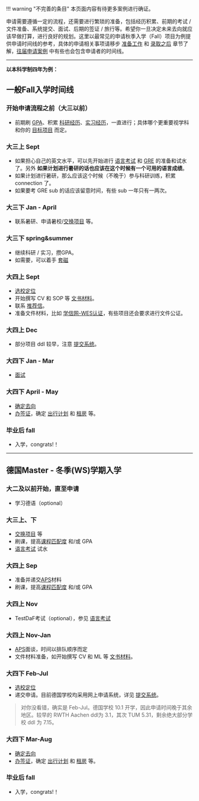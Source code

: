 !!! warning "不完善的条目"
    本页面内容有待更多案例进行确证。

申请需要遵循一定的流程，还需要进行繁琐的准备，包括经历积累、前期的考试 / 文件准备、系统提交、面试、后期的签证 / 旅行等。希望你一旦决定未来去向就应该早做打算，进行良好的规划。这里以最常见的申请秋季入学（Fall）项目为例提供申请时间线的参考，具体的申请相关事项请移步 [准备工作](../../prepare/) 和 [录取之后](../../afterad) 章节了解，[往届申请案例](../../cases) 中有些也会包含申请者的时间线。

------

**以本科学制四年为例：**

## 一般Fall入学时间线

### 开始申请流程之前（大三以前）
- 前期刷 [GPA](../../prepare/exam/#gpa)、积累 [科研经历](../../prepare/experience/research)、[实习经历](../../prepare/experience/intern)，一直进行；具体哪个更重要视学科和你的 [目标项目](../master_phd/) 而定。

### 大三上 Sept
- 如果担心自己的英文水平，可以先开始进行 [语言考试](../../prepare/exam/#21) 和 [GRE](../../prepare/exam/#22-gregmat) 的准备和试水了。另外 **如果计划进行暑研的话也应该在这个时候有一个可用的语言成绩**。
- 如果计划进行暑研，那么应该这个时候（不晚于）参与科研训练，积累 connection 了。
- 如果要考 GRE sub 的话应该留意时间，有些 sub 一年只有一两次。

### 大三下 Jan - April
- 联系暑研、申请暑校/[交换项目](../../prepare/experience/exchange/) 等。

### 大三下 spring&summer
- 继续科研 / 实习，攒GPA。
- 如需要，可以着手 [套磁](../../prepare/selection/touch/)

### 大四上 Sept
- [选校定位](../../prepare/selection/)
- 开始撰写 CV 和 SOP 等 [文书材料](../../prepare/material/)。
- 联系 [推荐信](../../prepare/rl/)。
- 准备文件材料，比如 [学信网-WES认证](../../prepare/ehlp/chsi)，有些项目还会要求进行文件公证。

###  大四上 Dec
- 部分项目 ddl 较早，注意 [提交系统](../../prepare/onlinesystem/)。

### 大四下 Jan - Mar
- [面试](../../prepare/interview/)

### 大四下 April - May
- [确定去向](../../afterad/compare/)
- [办签证](../../afterad/visa/)，确定 [出行计划](../../afterad/travel/) 和 [租房](../../afterad/rent/) 等。

### 毕业后 fall
- 入学，congrats!！

----------

## 德国Master - 冬季(WS)学期入学

### 大二及以前开始，直至申请
- 学习德语（optional）

### 大三上、下
- [交换项目](../../prepare/experience/exchange/) 等
- 刷课，提高[课程匹配度](../../prepare/exam/#3) 和/或 GPA
- [语言考试](../../prepare/exam/#21) 试水

### 大四上 Sep
- 准备并递交[APS](../../prepare/help/)材料
- 刷课，提高[课程匹配度](../../prepare/exam/#3) 和/或 GPA

### 大四上 Nov
- TestDaF考试（optional），参见 [语言考试](../../prepare/exam/#23)

### 大四上 Nov-Jan
- [APS](../../prepare/help/)面谈，时间以排队顺序而定
- 文件材料准备，如开始撰写 CV 和 ML 等 [文书材料](../../prepare/material/)。

### 大四下 Feb-Jul
- [选校定位](../../prepare/selection/)
- 递交申请。目前德国学校均采用网上申请系统，详见 [提交系统](../../prepare/onlinesystem/)。

> 对你没看错，确实是 Feb-Jul。德国学校 10.1 开学，因此申请时间晚于其余地区。较早的 RWTH Aachen ddl为 3.1，其次 TUM 5.31，剩余绝大部分学校 ddl 为 7.15。

### 大四下 Mar-Aug
- [确定去向](../../afterad/compare/)
- [办签证](../../afterad/visa/)，确定 [出行计划](../../afterad/travel/) 和 [租房](../../afterad/rent/) 等。

### 毕业后 fall
- 入学，congrats!！
